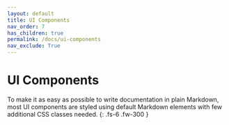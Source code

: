 ```yaml
---
layout: default
title: UI Components
nav_order: 7
has_children: true
permalink: /docs/ui-components
nav_exclude: True
---
```


# UI Components

To make it as easy as possible to write documentation in plain Markdown, most UI components are styled using default Markdown elements with few additional CSS classes needed.
{: .fs-6 .fw-300 }
